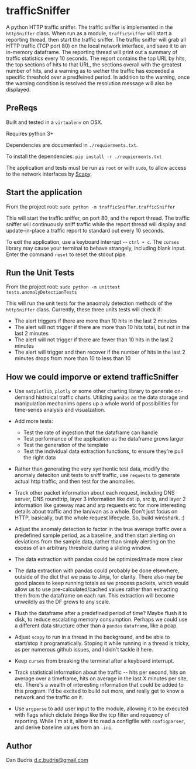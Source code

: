 # trafficSniffer
A python HTTP traffic sniffer. The traffic sniffer is implemented in the `httpSniffer` class.  When run as a module, `trafficSniffer` will start a reporting thread, then start the traffic sniffer.  The traffic sniffer will grab all HTTP traffic (TCP port 80) on the local network interface, and save it to an in-memory dataframe.  The reporting thread will print out a summary of traffic statistics every 10 seconds.  The report contains the top URL by hits, the top sections of hits to that URL, the sections overall with the greatest number of hits, and a warning as to wether the traffic has exceeded a specific threshold over a predfeined period.  In addition to the warning, once the warning condition is resolved the resolution message will also be displayed.  

## PreReqs
Built and tested in a `virtualenv` on OSX.

Requires python 3+

Dependencies are documented in `./requierments.txt`.

To install the dependencies:
`pip install -r ./requierments.txt`

The application and tests must be run as `root` or with `sudo`, to allow access to the network interfaces by [Scapy](https://scapy.net/).

## Start the application
From the project root: `sudo python -m trafficSniffer.trafficSniffer`

This will start the traffic sniffer, on port 80, and the report thread.  The traffic sniffer will continuously sniff traffic while the report thread will display and update-in-place a traffic report to standard out every 10 seconds.

To exit the application, use a keyboard interrupt -- `ctrl + c`.  The `curses` library may cause your terminal to behave strangely, including blank input.  Enter the command `reset` to reset the stdout pipe.

## Run the Unit Tests
From the project root: `sudo python -m unittest tests.anomalyDetectionTests`

This will run the unit tests for the anaomaly detection methods of the `httpSniffer` class.  Currently, these three units tests will check if:
- The alert triggers if there are more than 10 hits in the last 2 minutes
- The alert will not trigger if there are more than 10 hits total, but not in the last 2 minutes
- The alert will not trigger if there are fewer than 10 hits in the last 2 minutes
- The alert will trigger and then recover if the number of hits in the last 2 minutes drops from more than 10 to less than 10

## How we could imporve or extend trafficSniffer
- Use `matplotlib`, `plotly` or some other charting library to generate on-demand histroical traffic charts.  Utilizing `pandas` as the data storage and manipulation mechanims opens up a whole world of possibilities for time-series analysis and visualzation.

- Add more tests:
  - Test the rate of ingestion that the dataframe can handle
  - Test performance of the application as the dataframe grows larger
  - Test the generation of the template
  - Test the individual data extraction functions, to ensure they're pull the right data
 
 - Rather than generating the very synthentic test data, modify the anomaly deteciton unit tests to sniff traffic, use `requests` to generate actual http traffic, and then test for the anomalies.
 
- Track other packet information about each request, including DNS server, DNS roundtrip, layer 3 information like dst ip, src ip, and layer 2 information like gateway mac and arp requests etc for more interesting details about traffic and the lan/wan as a whole.  Don't just focus on HTTP, basically, but the whole request lifecycle.  So, build wireshark. :)
  
- Adjust the anomaly detection to factor in the true average traffic over a predefined sample period, as a baseline, and then start alerting on deviations from the sample data, rather than simply alerting on the excess of an arbitrary threshold during a sliding window.
  
- The data extraction with pandas could be optimized/made more clear

- The data extraction with pandas could probably be done elsewhere, outside of the dict that we pass to Jinja, for clarity.  There also may be good places to keep running totals as we process packets, which would allow us to use pre-calculated/cached values rather than extracting them from the dataframe on each run.  This extraction will become unweildly as the DF grows to any scale.
  
- Flush the dataframe after a predefined period of time?  Maybe flush it to disk, to reduce escalating memory consumption.  Perhaps we could use a different data structure other than a `pandas` `dataframe`, like a pcap.

- Adjust `scapy` to run in a thread in the background, and be able to start/stop it programatically.  Stoping it while running in a thread is tricky, as per numerous github issues, and I didn't tackle it here.

- Keep `curses` from breaking the terminal after a keyboard interrupt.

- Track statistical information about the traffic -- hits per second, hits on average over a timeframe, hits on average in the last X minutes per site, etc.  There's a wealth of interesting information that could be added to this program.  I'd be excited to build out more, and really get to know a network and the traffic on it.

- Use `argparse` to add user input to the module, allowing it to be executed with flags which dictate things like the tcp filter and requency of reporting.  While I'm at it, allow it to read a configfile with `configparser`, and derive baseline values from an `.ini`.

## Author
Dan Budris <d.c.budris@gmail.com>
